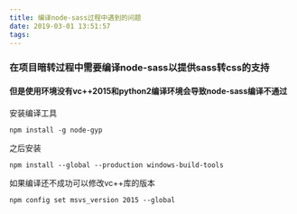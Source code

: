 ```yaml
---
title: 编译node-sass过程中遇到的问题
date: 2019-03-01 13:51:57
tags:
---
```

### 在项目暗转过程中需要编译node-sass以提供sass转css的支持
#### 但是使用环境没有vc++2015和python2编译环境会导致node-sass编译不通过
安装编译工具

`npm install -g node-gyp`

之后安装

`npm install --global --production windows-build-tools`

如果编译还不成功可以修改vc++库的版本

`npm config set msvs_version 2015 --global`
